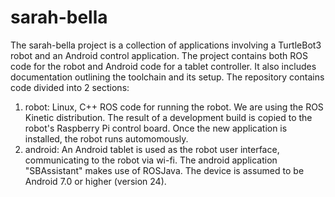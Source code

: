 # sarah-bella
The sarah-bella project is a collection of applications involving a TurtleBot3 robot and an Android control application. The project contains both ROS code for the robot and
Android code for a tablet controller. It also includes documentation outlining the toolchain and its setup.
The repository contains code divided into 2 sections:
1) robot: Linux, C++ ROS code for running the robot. We are using the ROS Kinetic distribution. The result of a development build is copied to
          the robot's Raspberry Pi control board. Once the new application is installed, the robot runs automomously.
2) android: An Android tablet is used as the robot user interface, communicating to the robot via wi-fi. The android application "SBAssistant"
         makes use of ROSJava. The device is assumed to be Android 7.0 or higher (version 24).
